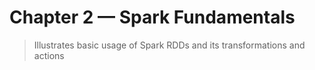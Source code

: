 # Chapter 2 &mdash; Spark Fundamentals
> Illustrates basic usage of Spark RDDs and its transformations and actions
